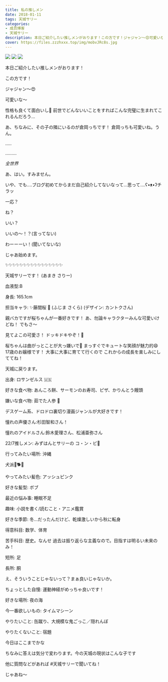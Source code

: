 ```yaml
---
title: 私の推しメン
date: 2018-01-11
tags: 天城サリー
categories: 
- 成员博客
- 天城サリー
description: 本日ご紹介したい推しメンがおります！この方です！ジャジャン〜😍可愛いな〜性格も良くて面白いし🤣前世でどんないいことをすればこんな完璧に生まれてこれるんだろう...あ、ちなみに、その子の隣にいるのが倉岡...
cover: https://files.zzzhxxx.top/img/mobvJRc8s.jpg 
---
```

![](https://files.zzzhxxx.top/img/mobvJRc8s.jpg)
![](https://files.zzzhxxx.top/img/mobNCS9a5.jpg)
![](https://files.zzzhxxx.top/img/mobasn5fI.jpg)

本日ご紹介したい推しメンがおります！








この方です！








ジャジャン〜😍


可愛いな〜

性格も良くて面白いし🤣
前世でどんないいことをすればこんな完璧に生まれてこれるんだろう...










あ、ちなみに、その子の隣にいるのが倉岡っちです！
倉岡っちも可愛いね。うん。




.....




.........






*全世界*



あ、はい。すみません。

いや、でも....ブログ初めてからまだ自己紹介してないなって...思って....ʕ•ᴥ•ʔチラッ

一応？

ね？

いい？

いいの〜！？(言ってない)

わーーーい！(聞いてないな)

じゃあ始めます。

✨✨✨✨✨✨✨✨✨✨✨✨✨✨✨✨

天城サリーです！
(あまき さりー)

血液型:B

身長: 165.1cm

担当キャラ:
✨藤間桜 🌸 (ふじま さくら)
(デザイン: カントクさん)

親バカですが桜ちゃんが一番好きです！
あ、勿論キャラクターみんな可愛いけどね！
でもさ〜

見てよこの可愛さ！
ドッキドキやぞ！💓



桜ちゃんは曲がっとことが大っ嫌いで🤨
まっすぐでキュートな笑顔が魅力的😄
17歳のお嬢様です！
大事に大事に育てて行くので
これからの成長を楽しみにしててね！





天城に戻ります。

出身: ロサンゼルス 🇺🇸

好きな食べ物: あんころ餅、サーモンのお寿司、ピザ、かりんとう饅頭

嫌いな食べ物: 茹でた人参 🥕

デスゲーム系、ドロドロ裏切り漫画ジャンルが大好きです！

憧れの声優さん:杉田智和さん！

憧れのアイドルさん:鈴木愛理さん、松浦亜弥さん

22/7推しメン: みずはんとサリーの コ・ン・ビ💖

行ってみたい場所: 沖縄

犬派🐶🐕🐩

やってみたい髪色: アッシュピンク

好きな髪型: ボブ

最近の悩み事: 睡眠不足

趣味: 小説を書く/読むこと・アニメ鑑賞

好きな季節: 冬...だったんだけど、乾燥激しいから秋に転身

得意科目: 数学、体育

苦手科目: 歴史。なんせ 過去は振り返らな主義なので。目指すは明るい未来のみ！

短所: 足

長所: 胴

え、そういうことじゃないって？まぁ良いじゃないか。

ちょっとした自慢: 運動神経がめっちゃ良いです！

好きな場所: 夜の海

今一番欲しいもの: タイムマシーン

やりたいこと: 缶蹴り、大規模な鬼ごっこ／隠れんぼ

やりたくないこと: 宿題

今日はここまでかな

ちなみに答えは気分で変わります。今の天城の現状はこんな子です

他に質問などがあれば #天城サリーで聞いてね！

じゃあね〜


















